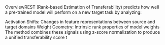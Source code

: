 OverviewREST (Rank-based Estimation of Transferability) predicts how well a pre-trained model will perform on a new target task by analyzing:

Activation Shifts: Changes in feature representations between source and target domains
Weight Geometry: Intrinsic rank properties of model weights
The method combines these signals using z-score normalization to produce a unified transferability score t
